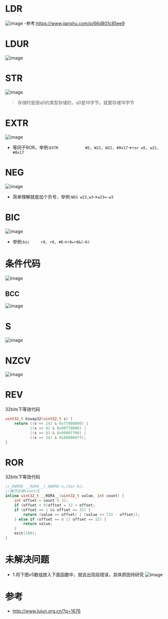 # LDR
![image](https://user-images.githubusercontent.com/27600008/147175743-a24f4d80-e8fb-48fe-9441-496b44fbbe55.png)
-参考:https://www.jianshu.com/p/66d801c85ee9
# LDUR
![image](https://user-images.githubusercontent.com/27600008/147073366-aa01d16d-b535-4cee-a3b5-5cb1de5308fe.png)
# STR
![image](https://user-images.githubusercontent.com/27600008/147075614-18ace765-7dcd-475e-b9ae-f372c49b6205.png)
> 存储时是按q0的类型存储的，q0是16字节，就要存储16字节
# EXTR
![image](https://user-images.githubusercontent.com/27600008/147079952-347d4893-b9e8-440e-8391-90a127e2049d.png)
- 等同于ROR，举例:`EXTR            W5, W21, W21, #0x17`->`ror w5, w21, #0x17`
# NEG
![image](https://user-images.githubusercontent.com/27600008/147091925-7048398d-ee0f-48a1-98ee-f37b4932f2e6.png)
- 简单理解就是加个负号，举例:`NEG w23,w3`->`w23=-w3`
# BIC
![image](https://user-images.githubusercontent.com/27600008/147094426-39cc8d25-c26c-4e55-8aff-237d2d1427d3.png)
- 举例:`bic     r0, r0, #6`->`r0=r0&(~6)`
# 条件代码
![image](https://user-images.githubusercontent.com/27600008/147219028-84581a82-061a-4c72-b194-8531bb18d6b2.png)
## BCC
![image](https://user-images.githubusercontent.com/27600008/147230427-9f9b16c3-8851-428c-8c48-e6d58204b12e.png)

# S
![image](https://user-images.githubusercontent.com/27600008/147220615-a9844314-cb86-45a2-a00b-412c43ecf8a1.png)
# NZCV
![image](https://user-images.githubusercontent.com/27600008/147321151-a2fe2f6c-3b67-492e-b9b3-f01d25fe9ea7.png)
# REV
32bits下等效代码
```cpp
uint32_t bswap32(uint32_t s) {
    return ((s << 24) & 0xff000000) |
           ((s << 8) & 0x00ff0000) |
           ((s >> 8) & 0x0000ff00) |
           ((s >> 24) & 0x000000ff);
}
```
# ROR
32bits下等效代码
```cpp
//_DWORD __ROR4__(_DWORD a,char b);
//循环右移count位
inline uint32_t __ROR4__(uint32_t value, int count) {
    int offset = count % 32;
    if (offset < 0)offset = 32 + offset;
    if (offset >= 1 && offset <= 31) {
        return (value >> offset) | (value << (32 - offset));
    } else if (offset == 0 || offset == 32) {
        return value;
    }
    exit(100);
}

```
# 未解决问题
- 1.将下图v5数组放入下面函数中，就会出现段错误，具体原因待研究
![image](https://user-images.githubusercontent.com/27600008/147350752-d335274b-26d5-4a75-a8b4-c4e8de427fe9.png)


# 参考
- http://www.lujun.org.cn/?p=1676
